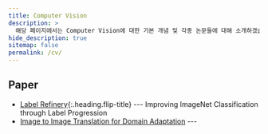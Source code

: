 ```yaml
---
title: Computer Vision
description: >
  해당 페이지에서는 Computer Vision에 대한 기본 개념 및 각종 논문들에 대해 소개하겠습니다.
hide_description: true
sitemap: false
permalink: /cv/
---
```



<!-- ## Basic -->


## Paper
* [Label Refinery]{:.heading.flip-title} --- Improving ImageNet Classification through Label Progression
* [Image to Image Translation for Domain Adaptation] --- 



<!-- Basic -->


<!-- Paper -->
[Label Refinery]:label-refinery
[Image to Image Translation for Domain Adaptation]:I2I-Translation